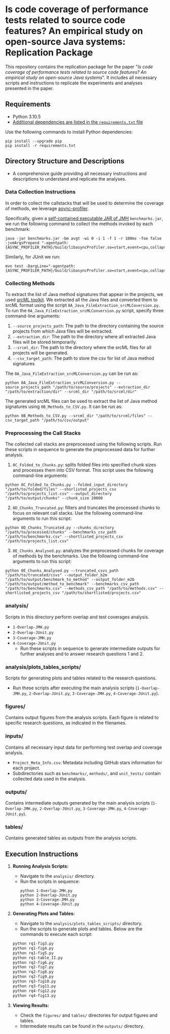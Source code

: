 
# Is code coverage of performance tests related to source code features? An empirical study on open-source Java systems: Replication Package

This repository contains the replication package for the paper "*Is code coverage of performance tests related to source code features? An empirical study on open-source Java systems*". It includes all necessary scripts and instructions to replicate the experiments and analyses presented in the paper.

## Requirements

- Python 3.10.5
- [Additional dependencies are listed in the `requirements.txt` file](requirements.txt)

Use the following commands to install Python dependencies:
```
pip install --upgrade pip
pip install -r requirements.txt
```

## Directory Structure and Descriptions

- A comprehensive guide providing all necessary instructions and descriptions to understand and replicate the analyses.


### Data Collection Instructions
In order to collect the callstacks that will be used to determine the coverage of methods, we leverage [async-profiler](https://github.com/async-profiler/async-profiler).

Specifically, given a [self-contained executable JAR of JMH](https://github.com/openjdk/jmh) `benchmarks.jar`, we run the following command to collect the methods invoked by each benchmark:

```
java -jar benchmarks.jar -bm avgt -wi 0 -i 1 -f 1 -r 100ms -foe false -jvmArgsPrepend "-agentpath:{ASYNC_PROFILER_PATH}/build/libasyncProfiler.so=start,event=cpu,collapsed,cstack=no,include=*jmh*,file=.%t.folded,interval=1"
``````

Similarly, for JUnit we run:

```
mvn test -DargLine="-agentpath:{ASYNC_PROFILER_PATH}/build/libasyncProfiler.so=start,event=cpu,collapsed,cstack=no,include=*junit*,file=.%t.folded,interval=1"
```
### Collecting Methods
To  extract the list of Java method signatures that appear in the projects, we used [srcML toolkit](https://www.srcml.org/). We extracted all the Java files and converted them to srcML format using the script `0A_Java_FileExtraction_srcMLCoversion.py`. To run the `0A_Java_FileExtraction_srcMLConversion.py` script, specify three command-line arguments:
1. `--source_projects_path`: The path to the directory containing the source projects from which Java files will be extracted.
2. `--extraction_dir`: The path to the directory where all extracted Java files will be stored temporarily.
3. `--srcml_dir`: The path to the directory where the srcML files for all projects will be generated.
4. `--csv_target_path`: The path to store the csv for list of Java method signatures

The `0A_Java_FileExtraction_srcMLConversion.py` can be run as:

```
python 0A_Java_FileExtraction_srcMLConversion.py --source_projects_path "/path/to/source/projects" --extraction_dir "/path/to/extraction/dir" --srcml_dir "/path/to/srcml/dir"
```

The generated srcML files can be used to extract the list of Java method signatures using `0B_Methods_to_CSV.py`. It can be run as:
```
python 0B_Methods_to_CSV.py --srcml_dir "/path/to/srcml/files" --csv_target_path "/path/to/csv/output"
```

### Preprocessing the Call Stacks
The collected call stacks are preprocessed using the following scripts. Run these scripts in sequence to generate the preprocessed data for further analysis.

1. `0C_Folded_to_Chunks.py`: splits folded files into specified chunk sizes and processes them into CSV format. This script uses the following command-line arguments:
```
python 0C_Folded_to_Chunks.py --folded_input_directory "/path/to/folded/files" --shorlisted_projects_csv "/path/to/projects_list.csv" --output_directory "/path/to/output/chunks" --chunk_size 20000
```
2. `0D_Chunks_Truncated.py`: filters and truncates the processed chunks to focus on relevant call stacks. Use the following command-line arguments to run this script:

```
python 0D_Chunks_Truncated.py --chunks_directory "/path/to/processed/chunks" --benchmarks_csv_path "/path/to/benchmarks.csv" --shortlisted_projects_csv "/path/to/projects_list.csv"
```
3. `0E_Chunks_Analysed.py`: analyzes the preprocessed chunks for coverage of methods by the benchmarks. Use the following command-line arguments to run this script:

```
python 0E_Chunks_Analysed.py --truncated_csvs_path "/path/to/truncated/csvs" --output_folder_b2m "/path/to/output/benchmark_to_method" --output_folder_m2b "/path/to/output/method_to_benchmark" --benchmarks_csv_path "/path/to/benchmarks.csv" --methods_csv_path "/path/to/methods.csv" --shortlisted_projects_csv "/path/to/shortlisted/projects.csv"
```

### analysis/
Scripts in this directory perform overlap and test coverages analysis.
- `1-Overlap-JMH.py`
- `2-Overlap-JUnit.py`
- `3-Coverage-JMH.py`
- `4-Coverage-JUnit.py`
   - Run these scripts in sequence to generate intermediate outputs for further analyses and to answer research questions 1 and 2.

### analysis/plots_tables_scripts/
Scripts for generating plots and tables related to the research questions.
- Run these scripts after executing the main analysis scripts (`1-Overlap-JMH.py`, `2-Overlap-JUnit.py`, `3-Coverage-JMH.py`, `4-Coverage-JUnit.py`).

### figures/
Contains output figures from the analysis scripts. Each figure is related to specific research questions, as indicated in the filenames.

### inputs/
Contains all necessary input data for performing test overlap and coverage analysis.
- `Project_Meta_Info.csv`: Metadata including GitHub stars information for each project.
- Subdirectories such as `benchmarks/`, `methods/`, and `unit_tests/` contain collected data used in the analysis.

### outputs/
Contains intermediate outputs generated by the main analysis scripts (`1-Overlap-JMH.py`, `2-Overlap-JUnit.py`, `3-Coverage-JMH.py`, `4-Coverage-JUnit.py`).

### tables/
Contains generated tables as outputs from the analysis scripts.

## Execution Instructions

1. **Running Analysis Scripts:**
   - Navigate to the `analysis/` directory.
   - Run the scripts in sequence:
     ```
     python 1-Overlap-JMH.py
     python 2-Overlap-JUnit.py
     python 3-Coverage-JMH.py
     python 4-Coverage-JUnit.py
     ```

2. **Generating Plots and Tables:**
   - Navigate to the `analysis/plots_tables_scripts/` directory.
   - Run the scripts to generate plots and tables. Below are the commands to execute each script:
   ```bash
   python rq1-fig3.py
   python rq1-fig4.py
   python rq1-fig5.py
   python rq1-table_II.py
   python rq2-fig6.py
   python rq2-fig7.py
   python rq2-fig8.py
   python rq2-fig9.py
   python rq3-fig10.py
   python rq3-fig11.py
   python rq4-fig12.py
   python rq4-fig13.py
   ```

3. **Viewing Results:**
   - Check the `figures/` and `tables/` directories for output figures and tables.
   - Intermediate results can be found in the `outputs/` directory.
